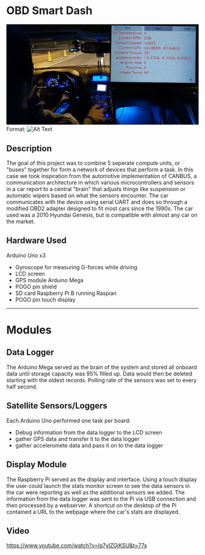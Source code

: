 # OBD Smart Dash

![GitHub Logo](/pictures/1.png)
Format: ![Alt Text](url)

## Description

The goal of this project was to combine 5 seperate compute units, or "buses" together for form a network of devices that perform a task. In this case we took inspiration from the automotive implementation of CANBUS, a communication architecture in which various microcontrollers and sensors in a car report to a central "brain" that adjusts things like suspension or automatic wipers based on what the sensors encounter. The car communicates with the device using serial UART and does so through a modified OBD2 adapter designed to fit most cars since the 1990s. The car used was a 2010 Hyundai Genesis, but is compatible with almost any car on the market. 

## Hardware Used

Arduino Uno x3
  - Gyroscope for measuring G-forces while driving
  - LCD screen
  - GPS module
Arduino Mega
  - POGO pin shield 
  - SD card
Raspberry Pi B running Raspian
  - POGO pin touch display
  
---
  
# Modules

## Data Logger 

The Arduino Mega served as the brain of the system and stored all onboard data until storage capacity was 95% filled up. Data would then be deleted starting with the oldest records. Polling rate of the sensors was set to every half second. 


## Satellite Sensors/Loggers
Each Arduino Uno performed one task per board:
  - Debug information from the data logger to the LCD screen 
  - gather GPS data and transfer it to the data logger
  - gather acceleromete data and pass it on to the data logger


## Display Module

The Raspberry Pi served as the display and interface. Using a touch display the user could launch the stats monitor screen to see the data sensors in the car were reporting as well as the additional sensors we added. The information from the data logger was sent to the Pi via USB connection and then processed by a webserver. A shortcut on the desktop of the Pi contained a URL to the webpage where the car's stats are displayed. 


 
## Video

https://www.youtube.com/watch?v=lq7yIZGjKSU&t=77s

